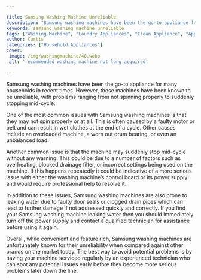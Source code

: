 ```yaml
---

title: Samsung Washing Machine Unreliable
description: "Samsung washing machines have been the go-to appliance for many households in recent times. However, these machines have been know...see more detail"
keywords: samsung washing machine unreliable
tags: ["Washing Machine", "Laundry Appliances", "Clean Appliance", "Appliance Brand", "Appliance Guide", "Appliance Reviews"]
author: Curtis
categories: ["Household Appliances"]
cover: 
 image: /img/washingmachine/40.webp
 alt: 'recommended washing machine not long acquired'

---
```


Samsung washing machines have been the go-to appliance for many households in recent times. However, these machines have been known to be unreliable, with problems ranging from not spinning properly to suddenly stopping mid-cycle.

One of the most common issues with Samsung washing machines is that they may not spin properly or at all. This is often caused by a faulty motor or belt and can result in wet clothes at the end of a cycle. Other causes include an overloaded machine, a worn out drum bearing, or even an unbalanced load.

Another common issue is that the machine may suddenly stop mid-cycle without any warning. This could be due to a number of factors such as overheating, blocked drainage filter, or incorrect settings being used on the machine. If this happens repeatedly it could be indicative of a more serious issue with either the washing machine’s control board or its power supply and would require professional help to resolve it.

In addition to these issues, Samsung washing machines are also prone to leaking water due to faulty door seals or clogged drain pipes which can lead to further damage if not addressed quickly and correctly. If you find your Samsung washing machine leaking water then you should immediately turn off the power supply and contact a qualified technician for assistance before using it again. 

Overall, while convenient and feature rich, Samsung washing machines are unfortunately known for their unreliability when compared against other brands on the market today. The best way to avoid potential problems is by having your machine serviced regularly by an experienced technician who can spot any potential issues early before they become more serious problems later down the line.

